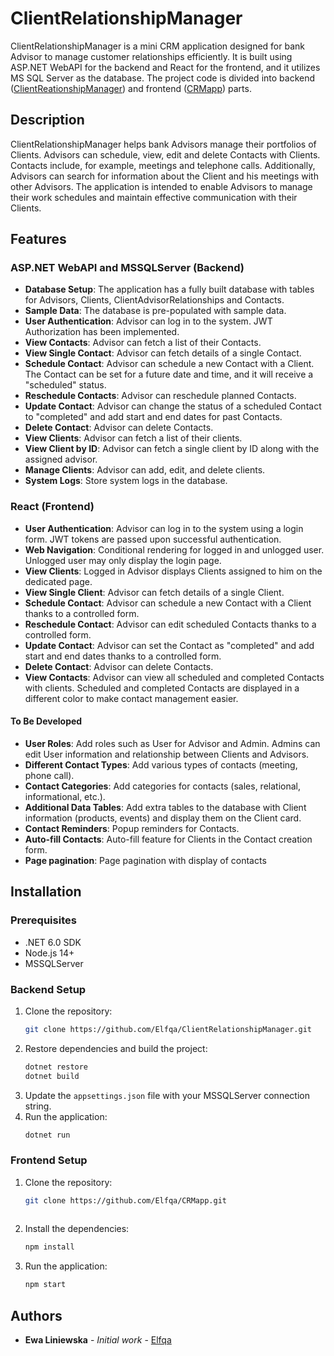 # ClientRelationshipManager

ClientRelationshipManager is a mini CRM application designed for bank Advisor to manage customer relationships efficiently. It is built using ASP.NET WebAPI for the backend and React for the frontend, and it utilizes MS SQL Server as the database. The project code is divided into backend ([ClientReationshipManager](https://github.com/Elfqa/ClientReationshipManager)) and frontend ([CRMapp](https://github.com/Elfqa/CRMapp)) parts.

## Description

ClientRelationshipManager helps bank Advisors manage their portfolios of Clients. Advisors can schedule, view, edit and delete Contacts with Clients. Contacts include, for example, meetings and telephone calls. Additionally, Advisors can search for information about the Client and his meetings with other Advisors. The application is intended to enable Advisors to manage their work schedules and maintain effective communication with their Clients.

## Features

### ASP.NET WebAPI and MSSQLServer (Backend) 
- **Database Setup**: The application has a fully built database with tables for Advisors, Clients, ClientAdvisorRelationships and Contacts.
- **Sample Data**: The database is pre-populated with sample data.
- **User Authentication**: Advisor can log in to the system. JWT Authorization has been implemented.
- **View Contacts**: Advisor can fetch a list of their Contacts.
- **View Single Contact**: Advisor can fetch details of a single Contact.
- **Schedule Contact**: Advisor can schedule a new Contact with a Client. The Contact can be set for a future date and time, and it will receive a "scheduled" status.
- **Reschedule Contacts**: Advisor can reschedule planned Contacts.
- **Update Contact**: Advisor can change the status of a scheduled Contact to "completed" and add start and end dates for past Contacts.
- **Delete Contact**: Advisor can delete Contacts.
- **View Clients**: Advisor can fetch a list of their clients.
- **View Client by ID**: Advisor can fetch a single client by ID along with the assigned advisor.
- **Manage Clients**: Advisor can add, edit, and delete clients.
- **System Logs**: Store system logs in the database.

### React (Frontend)
- **User Authentication**: Advisor can log in to the system using a login form. JWT tokens are passed upon successful authentication.
- **Web Navigation**: Conditional rendering for logged in and unlogged user. Unlogged user may only display the login page.
- **View Clients**: Logged in Advisor displays Clients assigned to him on the dedicated page.
- **View Single Client**: Advisor can fetch details of a single Client.
- **Schedule Contact**: Advisor can schedule a new Contact with a Client thanks to a controlled form.
- **Reschedule Contact**: Advisor can edit scheduled Contacts thanks to a controlled form.
- **Update Contact**: Advisor can set the Contact as "completed" and add start and end dates thanks to a controlled form.
- **Delete Contact**: Advisor can delete Contacts.
- **View Contacts**: Advisor can view all scheduled and completed Contacts with clients. Scheduled and completed Contacts are displayed in a different color to make contact management easier.


#### To Be Developed
- **User Roles**: Add roles such as User for Advisor and Admin. Admins can edit User information and relationship between Clients and Advisors.
- **Different Contact Types**: Add various types of contacts (meeting, phone call).
- **Contact Categories**: Add categories for contacts (sales, relational, informational, etc.).
- **Additional Data Tables**: Add extra tables to the database with Client information (products, events) and display them on the Client card.
- **Contact Reminders**: Popup reminders for Contacts.
- **Auto-fill Contacts**: Auto-fill feature for Clients in the Contact creation form.
- **Page pagination**: Page pagination with display of contacts


## Installation

### Prerequisites
- .NET 6.0 SDK
- Node.js 14+
- MSSQLServer

### Backend Setup
1. Clone the repository:
    ```bash
    git clone https://github.com/Elfqa/ClientRelationshipManager.git
    ```
2. Restore dependencies and build the project:
    ```bash
    dotnet restore
    dotnet build
    ```
3. Update the `appsettings.json` file with your MSSQLServer connection string.
4. Run the application:
    ```bash
    dotnet run
    ```

### Frontend Setup
1. Clone the repository:
    ```bash
    git clone https://github.com/Elfqa/CRMapp.git
	   
2. Install the dependencies:
    ```bash
    npm install
    ```
3. Run the application:
    ```bash
    npm start
    ```


## Authors

- **Ewa Liniewska** - *Initial work* - [Elfqa](https://github.com/Elfqa)
